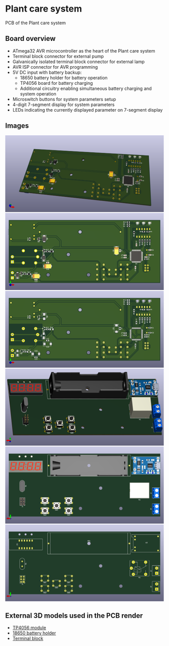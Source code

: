 # Plant care system
PCB of the Plant care system

## Board overview

- ATmega32 AVR microcontroller as the heart of the Plant care system
- Terminal block connector for external pump
- Galvanically isolated terminal block connector for external lamp
- AVR ISP connector for AVR programming
- 5V DC input with battery backup:
  - 18650 battery holder for battery operation
  - TP4056 board for battery charging
  - Additional circuitry enabling simultaneous battery charging and system operation
- Microswitch buttons for system parameters setup
- 4-digit 7-segment display for system parameters
- LEDs indicating the currently displayed parameter on 7-segment display

## Images

<img src="images/3d_board_1.png">
<img src="images/3d_board_2.png">
<img src="images/3d_board_3.png">
<img src="images/3d_board_4.png">
<img src="images/3d_board_5.png">
<img src="images/3d_board_6.png">

## External 3D models used in the PCB render

- [TP4056 module](https://grabcad.com/library/03962a-hw107-lithium-battery-charging-module-1)
- [18650 battery holder](https://grabcad.com/library/18650-single-slot-battery-holder-leaded-1)
- [Terminal block](https://grabcad.com/library/degson-dg301-series-5-0mm-terminal-block-pack-1)
